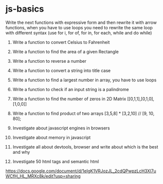 # js-basics
Write the next functions with expressive form and then rewrite it with arrow functions, when you have to use loops you need to rewrite the same loop with different syntax (use for i, for of, for in, for each, while and do while)

1. Write a function to convert Celsius to Fahrenheit
2. Write a function to find the area of a given Rectangle
3. Write a function to reverse a number
4. Write a function to convert a string into title case
5. Write a function to find a largest number in array, you have to use loops
6. Write a function to check if an input string is a palindrome
7. Write a function to find the number of zeros in 2D Matrix [[0,1,1],[0,1,0],[1,0,0]]
8. Write a function to find product of two arrays [3,5,8] * [3,2,10] // [9, 10, 80];

9.  Investigate about javascript engines in browsers
10. Investigate about memory in javascript
11. Investigate all about devtools, browser and write about which is the best and why
12. Investigate 50 html tags and semantic html

https://docs.google.com/document/d/1eIgK1VRJozJL_2cdQPwpzLcH3Xl7uWCfH_HL_MRXc8k/edit?usp=sharing
